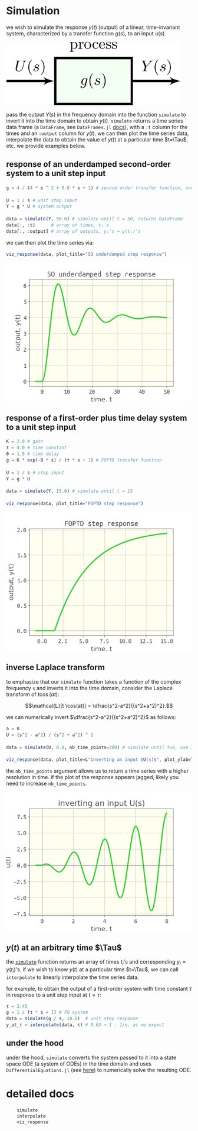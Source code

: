 # Simulation

we wish to simulate the response $y(t)$ (output) of a linear, time-invariant system, characterized by a transfer function $g(s)$, to an input $u(s)$. 

![](assets/simple_input_output.png)

pass the output $Y(s)$ in the frequency domain into the function `simulate` to invert it into the time domain to obtain $y(t)$. 
`simulate` returns a time series data frame (a `DataFrame`, see `DataFrames.jl` [docs](https://dataframes.juliadata.org/latest/)), with a `:t` column for the times and an `:output` column for $y(t)$. we can then plot the time series data, interpolate the data to obtain the value of $y(t)$ at a particular time $t=\Tau$, etc. we provide examples below.

## response of an underdamped second-order system to a unit step input

```julia
g = 4 / (4 * s ^ 2 + 0.8 * s + 1) # second order transfer function, underdamped

U = 1 / s # unit step input
Y = g * U # system output

data = simulate(Y, 50.0) # simulate until t = 50, returns DataFrame
data[:, :t]      # array of times, tᵢ's
data[:, :output] # array of outputs, yᵢ's ≈ y(tᵢ)'s
```

we can then plot the time series via:

```julia
viz_response(data, plot_title="SO underdamped step response")
```

![](SO_underdamped_step_response.png)

## response of a first-order plus time delay system to a unit step input

```julia
K = 2.0 # gain
τ = 4.0 # time constant
θ = 1.5 # time delay
g = K * exp(-θ * s) / (τ * s + 1) # FOPTD transfer function

U = 1 / s # step input
Y = g * U

data = simulate(Y, 15.0) # simulate until t = 15

viz_response(data, plot_title="FOPTD step response")
```

![](FOPTD_step_response.png)

## inverse Laplace transform

to emphasize that our `simulate` function takes a function of the complex frequency `s` and inverts it into the time domain, consider the Laplace transform of $t \cos(at)$:

$$\mathcal{L}[t \cos(at)] = \dfrac{s^2-a^2}{(s^2+a^2)^2}.$$

we can numerically invert $\dfrac{s^2-a^2}{(s^2+a^2)^2}$ as follows:

```julia
a = π
U = (s^2 - a^2) / (s^2 + a^2) ^ 2

data = simulate(U, 8.0, nb_time_points=300) # simulate until t=8, use 300 time points for high resolution

viz_response(data, plot_title=L"inverting an input $U(s)$", plot_ylabel=L"$u(t)$")
```

the `nb_time_points` argument allows us to return a time series with a higher resolution in time. if the plot of the response appears jagged, likely you need to increase `nb_time_points`.

![](tcosat.png)

## $y(t)$ at an arbitrary time $\Tau$

the [`simulate`](@ref) function returns an array of times $t_i$'s and corresponding $y_i=y(t_i)$'s. if we wish to know $y(t)$ at a particular time $t=\Tau$, we can call `interpolate` to linearly interpolate the time series data.

for example, to obtain the output of a first-order system with time constant $\tau$ in response to a unit step input at $t=\tau$:

```julia
τ = 3.45
g = 1 / (τ * s + 1) # FO system
data = simulate(g / s, 10.0)  # unit step response
y_at_τ = interpolate(data, τ) # 0.63 ≈ 1 - 1/e, as we expect
```

## under the hood

under the hood, `simulate` converts the system passed to it into a state space ODE (a system of ODEs) in the time domain and uses `DifferentialEquations.jl` (see [here](https://github.com/JuliaDiffEq/DifferentialEquations.jl)) to numerically solve the resulting ODE.

# detailed docs

```@docs
    simulate
    interpolate
    viz_response
```

